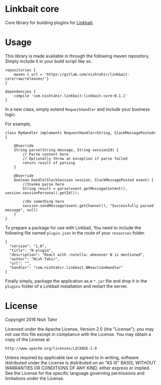 # Linkbait core

Core library for building plugins for [Linkbait](https://gitlab.com/nishtahir/linkbait).

# Usage

This library is made available in through the following maven repository. Simply include it in your build script like so.
```
repositories {
    maven { url = 'https://gitlab.com/nishtahir/linkbait-core/raw/releases/'}
}

dependencies {
    compile 'com.nishtahir.linkbait:linkbait-core:0.1.1'
}
```

In a new class, simply extend `RequestHandler` and include your business logic.

For example,

```
class MyHandler implements RequestHandler<String, SlackMessagePosted> {

    @Override
    String parse(String message, String sessionId) {
        // Parse content here
        // Optionally throw an exception if parse failed
        return result of parsing
    }

    @Override
    boolean handle(SlackSession session, SlackMessagePosted event) {
        //Invoke parse here
        String result = parse(event.getMessageContent(), session.sessionPersona().getId());

        //Do something here
        session.sendMessage(event.getChannel(), "Successfully parsed message", null)
    }
}
```


To prepare a package for use with Linkbait, You need to include the following file named `plugin.json` in the route of your `resources` folder.
```
{
  "version": "1.0",
  "title": "N plugin",
  "description": "React with :nutella: whenever N is mentioned",
  "author": "Nish Tahir",
  "url": "",
  "handler": "com.nishtahir.linkbait.NReactionHandler"
}
```

Finally simply, package the application as a `*.jar` file and drop it in the `plugins` folder of a Linkbait installation and restart the server.

# License

Copyright 2016 Nish Tahir

Licensed under the Apache License, Version 2.0 (the "License");
you may not use this file except in compliance with the License.
You may obtain a copy of the License at

    http://www.apache.org/licenses/LICENSE-2.0

Unless required by applicable law or agreed to in writing, software
distributed under the License is distributed on an "AS IS" BASIS,
WITHOUT WARRANTIES OR CONDITIONS OF ANY KIND, either express or implied.
See the License for the specific language governing permissions and
limitations under the License.
